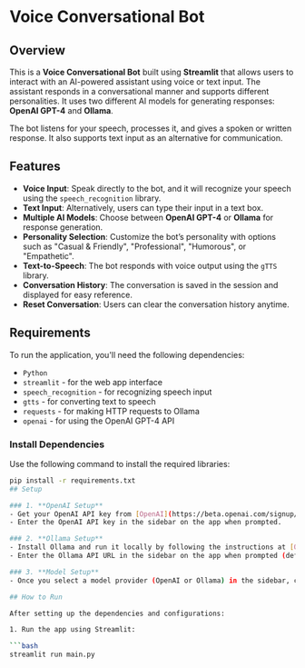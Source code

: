 ﻿# Voice Conversational Bot

## Overview

This is a **Voice Conversational Bot** built using **Streamlit** that allows users to interact with an AI-powered assistant using voice or text input. The assistant responds in a conversational manner and supports different personalities. It uses two different AI models for generating responses: **OpenAI GPT-4** and **Ollama**.

The bot listens for your speech, processes it, and gives a spoken or written response. It also supports text input as an alternative for communication.

## Features

- **Voice Input**: Speak directly to the bot, and it will recognize your speech using the `speech_recognition` library.
- **Text Input**: Alternatively, users can type their input in a text box.
- **Multiple AI Models**: Choose between **OpenAI GPT-4** or **Ollama** for response generation.
- **Personality Selection**: Customize the bot’s personality with options such as "Casual & Friendly", "Professional", "Humorous", or "Empathetic".
- **Text-to-Speech**: The bot responds with voice output using the `gTTS` library.
- **Conversation History**: The conversation is saved in the session and displayed for easy reference.
- **Reset Conversation**: Users can clear the conversation history anytime.

## Requirements

To run the application, you'll need the following dependencies:

- `Python`
- `streamlit` - for the web app interface
- `speech_recognition` - for recognizing speech input
- `gtts` - for converting text to speech
- `requests` - for making HTTP requests to Ollama
- `openai` - for using the OpenAI GPT-4 API

### Install Dependencies

Use the following command to install the required libraries:

```bash
pip install -r requirements.txt
## Setup

### 1. **OpenAI Setup**
- Get your OpenAI API key from [OpenAI](https://beta.openai.com/signup/).
- Enter the OpenAI API key in the sidebar on the app when prompted.

### 2. **Ollama Setup**
- Install Ollama and run it locally by following the instructions at [Ollama](https://ollama.com/).
- Enter the Ollama API URL in the sidebar on the app when prompted (default URL is `http://localhost:11434`).

### 3. **Model Setup**
- Once you select a model provider (OpenAI or Ollama) in the sidebar, choose the appropriate model you want to use.

## How to Run

After setting up the dependencies and configurations:

1. Run the app using Streamlit:

```bash
streamlit run main.py

